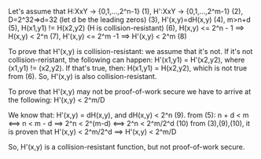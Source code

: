 Let's assume that H:XxY -> {0,1,...,2^n-1}  (1),
H':XxY -> {0,1,...,2^m-1}   (2), 
D=2^32=>d=32 (let d be the leading zeros)	(3),
H'(x,y)=dH(x,y)     (4),
m>n+d   (5),
H(x1,y1) != H(x2,y2) (H is collision-resistant)     (6),
H(x,y) <= 2^n - 1 ==> H(x,y) < 2^n      (7),
H'(x,y) <= 2^m -1 ==> H'(x,y) < 2^m     (8)

To prove that H'(x,y) is collision-resistant: we assume that it's not. If it's not collision-reristant, the following can happen: H'(x1,y1) = H'(x2,y2), where (x1,y1) != (x2,y2). If that's true, then: H(x1,y1) = H(x2,y2), which is not true from (6). So, H'(x,y) is also collision-resistant.

To prove that H'(x,y) may not be proof-of-work secure we have to arrive at the following: H'(x,y) < 2^m/D

We know that: H'(x,y) = dH(x,y), and dH(x,y) < 2^n     (9).
from (5): n + d < m <==> n < m - d ==> 2^n < 2^(m-d) <==> 2^n < 2^m/2^d     (10)
from (3),(9),(10), it is proven that H'(x,y) < 2^m/2^d ==> H'(x,y) < 2^m/D

So, H'(x,y) is a collision-resistant function, but not proof-of-work secure.
